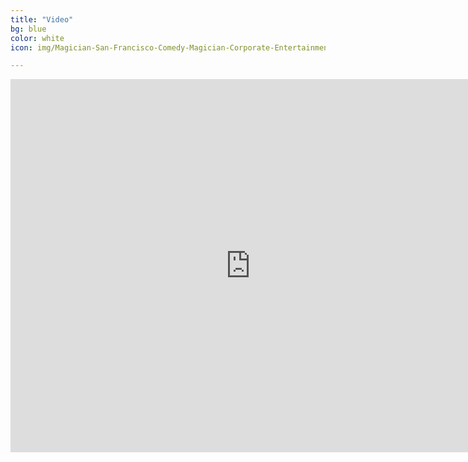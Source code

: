 ```yaml
---
title: "Video"
bg: blue
color: white
icon: img/Magician-San-Francisco-Comedy-Magician-Corporate-Entertainment-Bay-Area-San-Francisco-SF-300x300.png

---
```


<iframe width="768" height="597" scrolling="no"
  src="https://www.playposit.com/listcode/605830/m18973"
  frameborder="0"></iframe>
